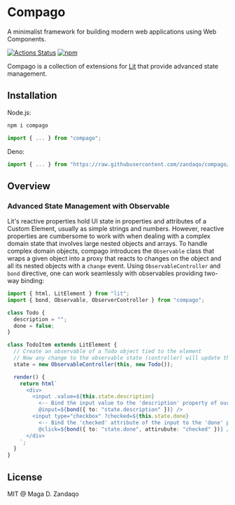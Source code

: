 # Compago

A minimalist framework for building modern web applications using Web
Components.

[![Actions Status](https://github.com/zandaqo/compago/workflows/ci/badge.svg)](https://github.com/zandaqo/compago/actions)
[![npm](https://img.shields.io/npm/v/compago.svg?style=flat-square)](https://www.npmjs.com/package/compago)

Compago is a collection of extensions for [Lit](https://lit.dev) that provide
advanced state management.

## Installation

Node.js:

```bash
npm i compago
```

```javascript
import { ... } from "compago";
```

Deno:

```javascript
import { ... } from "https://raw.githubusercontent.com/zandaqo/compago/master/mod.ts"
```

## Overview

### Advanced State Management with Observable

Lit's reactive properties hold UI state in properties and attributes of a Custom
Element, usually as simple strings and numbers. However, reactive properties are
cumbersome to work with when dealing with a complex domain state that involves
large nested objects and arrays. To handle complex domain objects, compago
introduces the `Observable` class that wraps a given object into a proxy that
reacts to changes on the object and all its nested objects with a `change`
event. Using `ObservableController` and `bond` directive, one can work
seamlessly with observables providing two-way binding:

```typescript
import { html, LitElement } from "lit";
import { bond, Observable, ObserverController } from "compago";

class Todo {
  description = "";
  done = false;
}

class TodoItem extends LitElement {
  // Create an observable of a Todo object tied to the element
  // Now any change to the observable state (controller) will update the element.
  state = new ObservableController(this, new Todo());

  render() {
    return html`
      <div>
        <input .value=${this.state.description}
          <-- Bind the input value to the 'description' property of our observable -->
          @input=${bond({ to: "state.description" })} />
        <input type="checkbox" ?checked=${this.state.done}
          <-- Bind the 'checked' attribute of the input to the 'done' property of our observable -->
          @click=${bond({ to: "state.done", attirubute: "checked" })} />
      </div>
    `;
  }
}
```

## License

MIT @ Maga D. Zandaqo
